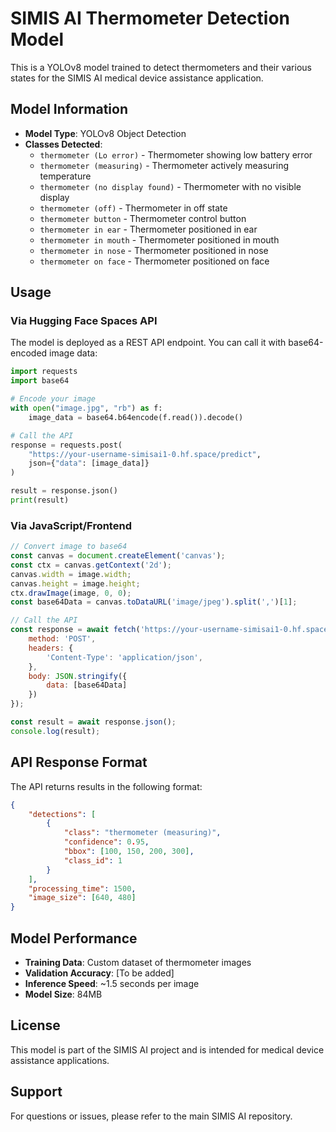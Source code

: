 # SIMIS AI Thermometer Detection Model

This is a YOLOv8 model trained to detect thermometers and their various states for the SIMIS AI medical device assistance application.

## Model Information

- **Model Type**: YOLOv8 Object Detection
- **Classes Detected**:
  - `thermometer (Lo error)` - Thermometer showing low battery error
  - `thermometer (measuring)` - Thermometer actively measuring temperature
  - `thermometer (no display found)` - Thermometer with no visible display
  - `thermometer (off)` - Thermometer in off state
  - `thermometer button` - Thermometer control button
  - `thermometer in ear` - Thermometer positioned in ear
  - `thermometer in mouth` - Thermometer positioned in mouth
  - `thermometer in nose` - Thermometer positioned in nose
  - `thermometer on face` - Thermometer positioned on face

## Usage

### Via Hugging Face Spaces API

The model is deployed as a REST API endpoint. You can call it with base64-encoded image data:

```python
import requests
import base64

# Encode your image
with open("image.jpg", "rb") as f:
    image_data = base64.b64encode(f.read()).decode()

# Call the API
response = requests.post(
    "https://your-username-simisai1-0.hf.space/predict",
    json={"data": [image_data]}
)

result = response.json()
print(result)
```

### Via JavaScript/Frontend

```javascript
// Convert image to base64
const canvas = document.createElement('canvas');
const ctx = canvas.getContext('2d');
canvas.width = image.width;
canvas.height = image.height;
ctx.drawImage(image, 0, 0);
const base64Data = canvas.toDataURL('image/jpeg').split(',')[1];

// Call the API
const response = await fetch('https://your-username-simisai1-0.hf.space/predict', {
    method: 'POST',
    headers: {
        'Content-Type': 'application/json',
    },
    body: JSON.stringify({
        data: [base64Data]
    })
});

const result = await response.json();
console.log(result);
```

## API Response Format

The API returns results in the following format:

```json
{
    "detections": [
        {
            "class": "thermometer (measuring)",
            "confidence": 0.95,
            "bbox": [100, 150, 200, 300],
            "class_id": 1
        }
    ],
    "processing_time": 1500,
    "image_size": [640, 480]
}
```

## Model Performance

- **Training Data**: Custom dataset of thermometer images
- **Validation Accuracy**: [To be added]
- **Inference Speed**: ~1.5 seconds per image
- **Model Size**: 84MB

## License

This model is part of the SIMIS AI project and is intended for medical device assistance applications.

## Support

For questions or issues, please refer to the main SIMIS AI repository.

